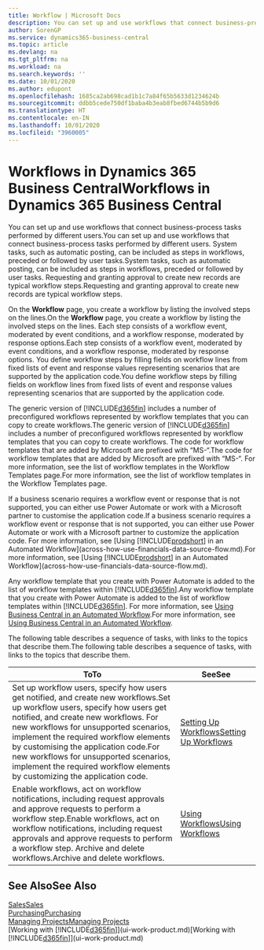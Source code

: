 ```yaml
---
title: Workflow | Microsoft Docs
description: You can set up and use workflows that connect business-process tasks performed by different users. System tasks, such as automatic posting, can be included as steps in workflows, preceded or followed by user tasks. Requesting and granting approval to create new records are typical workflow steps.
author: SorenGP
ms.service: dynamics365-business-central
ms.topic: article
ms.devlang: na
ms.tgt_pltfrm: na
ms.workload: na
ms.search.keywords: ''
ms.date: 10/01/2020
ms.author: edupont
ms.openlocfilehash: 1685ca2ab698cad1b1c7a84f65b5633d1234624b
ms.sourcegitcommit: ddbb5cede750df1baba4b3eab8fbed6744b5b9d6
ms.translationtype: HT
ms.contentlocale: en-IN
ms.lasthandoff: 10/01/2020
ms.locfileid: "3960005"
---
```

# <a name="workflows-in-dynamics-365-business-central"></a><span data-ttu-id="c510c-105">Workflows in Dynamics 365 Business Central</span><span class="sxs-lookup"><span data-stu-id="c510c-105">Workflows in Dynamics 365 Business Central</span></span>

<span data-ttu-id="c510c-106">You can set up and use workflows that connect business-process tasks performed by different users.</span><span class="sxs-lookup"><span data-stu-id="c510c-106">You can set up and use workflows that connect business-process tasks performed by different users.</span></span> <span data-ttu-id="c510c-107">System tasks, such as automatic posting, can be included as steps in workflows, preceded or followed by user tasks.</span><span class="sxs-lookup"><span data-stu-id="c510c-107">System tasks, such as automatic posting, can be included as steps in workflows, preceded or followed by user tasks.</span></span> <span data-ttu-id="c510c-108">Requesting and granting approval to create new records are typical workflow steps.</span><span class="sxs-lookup"><span data-stu-id="c510c-108">Requesting and granting approval to create new records are typical workflow steps.</span></span>  

 <span data-ttu-id="c510c-109">On the **Workflow** page, you create a workflow by listing the involved steps on the lines.</span><span class="sxs-lookup"><span data-stu-id="c510c-109">On the **Workflow** page, you create a workflow by listing the involved steps on the lines.</span></span> <span data-ttu-id="c510c-110">Each step consists of a workflow event, moderated by event conditions, and a workflow response, moderated by response options.</span><span class="sxs-lookup"><span data-stu-id="c510c-110">Each step consists of a workflow event, moderated by event conditions, and a workflow response, moderated by response options.</span></span> <span data-ttu-id="c510c-111">You define workflow steps by filling fields on workflow lines from fixed lists of event and response values representing scenarios that are supported by the application code.</span><span class="sxs-lookup"><span data-stu-id="c510c-111">You define workflow steps by filling fields on workflow lines from fixed lists of event and response values representing scenarios that are supported by the application code.</span></span>  

 <span data-ttu-id="c510c-112">The generic version of [!INCLUDE[d365fin](includes/d365fin_md.md)] includes a number of preconfigured workflows represented by workflow templates that you can copy to create workflows.</span><span class="sxs-lookup"><span data-stu-id="c510c-112">The generic version of [!INCLUDE[d365fin](includes/d365fin_md.md)] includes a number of preconfigured workflows represented by workflow templates that you can copy to create workflows.</span></span> <span data-ttu-id="c510c-113">The code for workflow templates that are added by Microsoft are prefixed with “MS-“.</span><span class="sxs-lookup"><span data-stu-id="c510c-113">The code for workflow templates that are added by Microsoft are prefixed with “MS-“.</span></span> <span data-ttu-id="c510c-114">For more information, see the list of workflow templates in the Workflow Templates page.</span><span class="sxs-lookup"><span data-stu-id="c510c-114">For more information, see the list of workflow templates in the Workflow Templates page.</span></span>  

 <span data-ttu-id="c510c-115">If a business scenario requires a workflow event or response that is not supported, you can either use Power Automate or work with a Microsoft partner to customise the application code.</span><span class="sxs-lookup"><span data-stu-id="c510c-115">If a business scenario requires a workflow event or response that is not supported, you can either use Power Automate or work with a Microsoft partner to customize the application code.</span></span> <span data-ttu-id="c510c-116">For more information, see [Using [!INCLUDE[prodshort](includes/prodshort.md)] in an Automated Workflow](across-how-use-financials-data-source-flow.md).</span><span class="sxs-lookup"><span data-stu-id="c510c-116">For more information, see [Using [!INCLUDE[prodshort](includes/prodshort.md)] in an Automated Workflow](across-how-use-financials-data-source-flow.md).</span></span>

<span data-ttu-id="c510c-117">Any workflow template that you create with Power Automate is added to the list of workflow templates within [!INCLUDE[d365fin](includes/d365fin_md.md)].</span><span class="sxs-lookup"><span data-stu-id="c510c-117">Any workflow template that you create with Power Automate is added to the list of workflow templates within [!INCLUDE[d365fin](includes/d365fin_md.md)].</span></span> <span data-ttu-id="c510c-118">For more information, see [Using Business Central in an Automated Workflow](across-how-use-financials-data-source-flow.md).</span><span class="sxs-lookup"><span data-stu-id="c510c-118">For more information, see [Using Business Central in an Automated Workflow](across-how-use-financials-data-source-flow.md).</span></span>  

 <span data-ttu-id="c510c-119">The following table describes a sequence of tasks, with links to the topics that describe them.</span><span class="sxs-lookup"><span data-stu-id="c510c-119">The following table describes a sequence of tasks, with links to the topics that describe them.</span></span>  

|<span data-ttu-id="c510c-120">**To**</span><span class="sxs-lookup"><span data-stu-id="c510c-120">**To**</span></span>|<span data-ttu-id="c510c-121">**See**</span><span class="sxs-lookup"><span data-stu-id="c510c-121">**See**</span></span>|  
|------------|-------------|  
|<span data-ttu-id="c510c-122">Set up workflow users, specify how users get notified, and create new workflows.</span><span class="sxs-lookup"><span data-stu-id="c510c-122">Set up workflow users, specify how users get notified, and create new workflows.</span></span> <span data-ttu-id="c510c-123">For new workflows for unsupported scenarios, implement the required workflow elements by customising the application code.</span><span class="sxs-lookup"><span data-stu-id="c510c-123">For new workflows for unsupported scenarios, implement the required workflow elements by customizing the application code.</span></span>|[<span data-ttu-id="c510c-124">Setting Up Workflows</span><span class="sxs-lookup"><span data-stu-id="c510c-124">Setting Up Workflows</span></span>](across-set-up-workflows.md)|  
|<span data-ttu-id="c510c-125">Enable workflows, act on workflow notifications, including request approvals and approve requests to perform a workflow step.</span><span class="sxs-lookup"><span data-stu-id="c510c-125">Enable workflows, act on workflow notifications, including request approvals and approve requests to perform a workflow step.</span></span> <span data-ttu-id="c510c-126">Archive and delete workflows.</span><span class="sxs-lookup"><span data-stu-id="c510c-126">Archive and delete workflows.</span></span>|[<span data-ttu-id="c510c-127">Using Workflows</span><span class="sxs-lookup"><span data-stu-id="c510c-127">Using Workflows</span></span>](across-use-workflows.md)|  

## <a name="see-also"></a><span data-ttu-id="c510c-128">See Also</span><span class="sxs-lookup"><span data-stu-id="c510c-128">See Also</span></span>

[<span data-ttu-id="c510c-129">Sales</span><span class="sxs-lookup"><span data-stu-id="c510c-129">Sales</span></span>](sales-manage-sales.md)  
[<span data-ttu-id="c510c-130">Purchasing</span><span class="sxs-lookup"><span data-stu-id="c510c-130">Purchasing</span></span>](purchasing-manage-purchasing.md)  
[<span data-ttu-id="c510c-131">Managing Projects</span><span class="sxs-lookup"><span data-stu-id="c510c-131">Managing Projects</span></span>](projects-manage-projects.md)  
<span data-ttu-id="c510c-132">[Working with [!INCLUDE[d365fin](includes/d365fin_md.md)]](ui-work-product.md)</span><span class="sxs-lookup"><span data-stu-id="c510c-132">[Working with [!INCLUDE[d365fin](includes/d365fin_md.md)]](ui-work-product.md)</span></span>  
